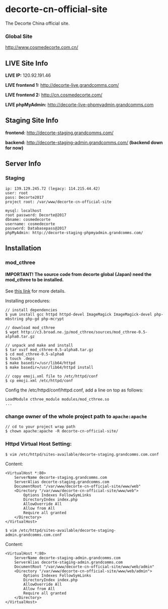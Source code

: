 # decorte-cn-official-site

The Decorte China official site.

### Global Site

http://www.cosmedecorte.com.cn/

## LIVE Site Info

**LIVE IP:** 120.92.191.46

**LIVE frontend 1:** http://decorte-live.grandcomms.com/

**LIVE frontend 2:** http://cn.cosmedecorte.com/

**LIVE phpMyAdmin:** http://decorte-live-phpmyadmin.grandcomms.com

## Staging Site Info

**frontend:** http://decorte-staging.grandcomms.com/

**backend:** http://decorte-staging-admin.grandcomms.com/ **(backend down for now)**

## Server Info

### Staging

```
ip: 139.129.245.72 (legacy: 114.215.44.42)
user: root
pass: Decorte2017
project root: /var/www/decorte-cn-official-site

mysql: localhost
root password: Decorte@2017
dbname: cosmedecorte
username: cosmedecorte
password: Databasepass@2017
phpMyAdmin: http://decorte-staging-phpmyadmin.grandcomms.com/
```

## Installation

### mod_cthree

#### IMPORTANT! The source code from decorte global (Japan) need the mod_cthree to be installed.

See [this link](http://c3.broad.ne.jp/mod_cthree/compile.html) for more details.

Installing procedures:

```
// install dependencies
$ yum install gcc httpd httpd-devel ImageMagick ImageMagick-devel php-mbstring php-gd php-mcrypt

// download mod_cthree
$ wget http://c3.broad.ne.jp/mod_cthree/sources/mod_cthree-0.5-alpha8.tar.gz

// unpack and make and install
$ tar xvzf mod_cthree-0.5-alpha8.tar.gz
$ cd mod_cthree-0.5-alpha8
$ touch .deps
$ make basedir=/usr/lib64/httpd
$ make basedir=/usr/lib64/httpd install

// copy emoji.xml file to /etc/httpd/conf
$ cp emoji.xml /etc/httpd/conf
```

Config the /etc/httpd/conf/httpd.conf, add a line on top as follows:

```
LoadModule cthree_module modules/mod_cthree.so
...
```

### change owner of the whole project path to `apache:apache`

```
// cd to your project wrap path
$ chown apache:apache -R decorte-cn-official-site/
```

### Httpd Virtual Host Setting:

```
$ vim /etc/httpd/sites-available/decorte-staging.grandcomms.com.conf
```

Content:

```
<VirtualHost *:80>
    ServerName decorte-staging.grandcomms.com
    ServerAlias decorte-staging.grandcomms.com
	DocumentRoot "/var/www/decorte-cn-official-site/www/web"
    <Directory "/var/www/decorte-cn-official-site/www/web">
	    Options Indexes FollowSymLinks
	    DirectoryIndex index.php
	    AllowOverride All
	    Allow from All
	    Require all granted
	</Directory>
</VirtualHost>
```

```
$ vim /etc/httpd/sites-available/decorte-staging-admin.grandcomms.com.conf
```

Content:

```
<VirtualHost *:80>
    ServerName decorte-staging-admin.grandcomms.com
    ServerAlias decorte-staging-admin.grandcomms.com
	DocumentRoot "/var/www/decorte-cn-official-site/www/web/admin"
    <Directory "/var/www/decorte-cn-official-site/www/web/admin">
	    Options Indexes FollowSymLinks
	    DirectoryIndex index.php
	    AllowOverride All
	    Allow from All
	    Require all granted
	</Directory>
</VirtualHost>
```
